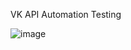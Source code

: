 VK API Automation Testing

![image](https://github.com/Temirln/VK-API-Automation-Testing/assets/74649499/519c44a1-c17b-40fd-811a-fa3746133338)
